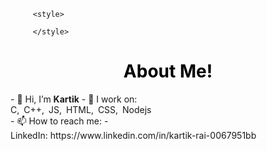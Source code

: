 <head>
         <link href="https://cdn.jsdelivr.net/npm/bootstrap@5.1.3/dist/css/bootstrap.min.css" rel="stylesheet" integrity="sha384-                        1BmE4kWBq78iYhFldvKuhfTAU6auU8tT94WrHftjDbrCEXSU1oBoqyl2QvZ6jIW3" crossorigin="anonymous">
         
         <style>
                  
         </style>
</head>

<h1 style="color: Black; text-align:center;">About Me!</h1>
- 👋 Hi, I’m <b>Kartik</b>
- 🌱 I work on:
         <div>
        <span style="margin-right:3px;">C, </span>
        <span style="margin-right:3px;">C++, </span>
        <span style="margin-right:3px;">JS, </span>
        <span style="margin-right:3px;">HTML, </span>
        <span style="margin-right:3px;">CSS, </span>
        <span style="margin-right:3px;">Nodejs</span>
         </div>
- 📫 How to reach me:
- 
         <div><a href="https://www.linkedin.com/in/kartik-rai-0067951bb"><i class="bi bi-linkedin"></i></a></div>
         <div>LinkedIn: https://www.linkedin.com/in/kartik-rai-0067951bb</div>
  
